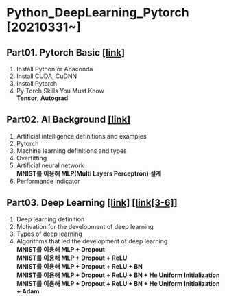 # Python_DeepLearning_Pytorch [20210331~]


## Part01. Pytorch Basic [[link]](https://github.com/jihyeheo/Python_DeepLearning_Pytorch/blob/main/Part01.Pytorch_Basic.ipynb)<br>
      
1. Install Python or Anaconda<br> 
2. Install CUDA, CuDNN<br> 
3. Install Pytorch<br> 
4. Py Torch Skills You Must Know<br> 
 **Tensor**, **Autograd**

## Part02. AI Background [[link]](https://github.com/jihyeheo/Python_DeepLearning_Pytorch/blob/main/Part02.AI_Background.ipynb)

1. Artificial intelligence definitions and examples<br>
2. Pytorch<br>
3. Machine learning definitions and types<br>
4. Overfitting<br>
5. Artificial neural network<br>
      **MNIST를 이용해 MLP(Multi Layers Perceptron) 설계**
6. Performance indicator<br>

## Part03. Deep Learning [[link]](https://github.com/jihyeheo/Python_DeepLearning_Pytorch/blob/main/Part03.Deep_Learning.ipynb) [[link[3-6]]]()

1. Deep learning definition<br>
2. Motivation for the development of deep learning<br>
3. Types of deep learning<br>
4. Algorithms that led the development of deep learning<br>
      **MNIST를 이용해 MLP + Dropout**<br>
      **MNIST를 이용해 MLP + Dropout + ReLU**<br>
      **MNIST를 이용해 MLP + Dropout + ReLU + BN**<br>
      **MNIST를 이용해 MLP + Dropout + ReLU + BN + He Uniform Initialization**<br>
      **MNIST를 이용해 MLP + Dropout + ReLU + BN + He Uniform Initialization + Adam**<br>
